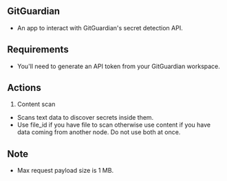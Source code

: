## GitGuardian 
- An app to interact with GitGuardian's secret detection API.

## Requirements
- You'll need to generate an API token from your GitGuardian workspace.

## Actions
1) Content scan
- Scans text data to discover secrets inside them.
- Use file_id if you have file to scan otherwise use content if you have data coming from another node. Do not use both at once.

## Note
-  Max request payload size is 1 MB.
